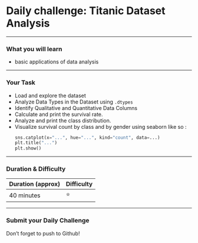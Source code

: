 # Daily challenge: Titanic Dataset Analysis
---
### What you will learn 

- basic applications of data analysis
  
---
### Your Task

- Load and explore the dataset
- Analyze Data Types in the Dataset using `.dtypes`
- Identify Qualitative and Quantitative Data Columns
- Calculate and print the survival rate.
- Analyze and print the class distribution.
- Visualize survival count by class and by gender using seaborn like so :
  ```python
  sns.catplot(x="...", hue="...", kind="count", data=...)
  plt.title("...")
  plt.show()
  ```

---

### Duration & Difficulty
| Duration (approx)    | Difficulty |
|----------------------|------------|
| 40 minutes           |     ⭐     |

---
### Submit your Daily Challenge 

Don’t forget to push to Github!
